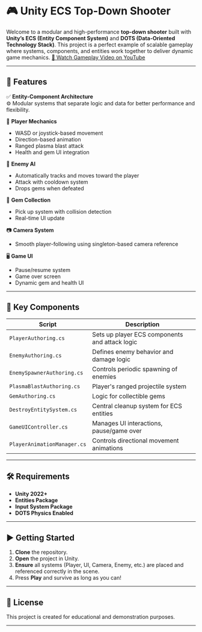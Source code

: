 # 🎮 Unity ECS Top-Down Shooter

Welcome to a modular and high-performance **top-down shooter** built with **Unity’s ECS (Entity Component System)** and **DOTS (Data-Oriented Technology Stack)**. This project is a perfect example of scalable gameplay where systems, components, and entities work together to deliver dynamic game mechanics.
[🎥 Watch Gameplay Video on YouTube](https://www.youtube.com/watch?v=UyF7lLAoHXM)


---

## 🚀 Features

✅ **Entity-Component Architecture**  
⚙️ Modular systems that separate logic and data for better performance and flexibility.

🎯 **Player Mechanics**
- WASD or joystick-based movement
- Direction-based animation
- Ranged plasma blast attack
- Health and gem UI integration

👾 **Enemy AI**
- Automatically tracks and moves toward the player
- Attack with cooldown system
- Drops gems when defeated

💎 **Gem Collection**
- Pick up system with collision detection
- Real-time UI update

📷 **Camera System**
- Smooth player-following using singleton-based camera reference

🖥️ **Game UI**
- Pause/resume system
- Game over screen
- Dynamic gem and health UI

---

## 📂 Key Components

| Script | Description |
|--------|-------------|
| `PlayerAuthoring.cs` | Sets up player ECS components and attack logic |
| `EnemyAuthoring.cs` | Defines enemy behavior and damage logic |
| `EnemySpawnerAuthoring.cs` | Controls periodic spawning of enemies |
| `PlasmaBlastAuthoring.cs` | Player's ranged projectile system |
| `GemAuthoring.cs` | Logic for collectible gems |
| `DestroyEntitySystem.cs` | Central cleanup system for ECS entities |
| `GameUIController.cs` | Manages UI interactions, pause/game over |
| `PlayerAnimationManager.cs` | Controls directional movement animations |

---

## 🛠️ Requirements

- **Unity 2022+**
- **Entities Package**
- **Input System Package**
- **DOTS Physics Enabled**

---

## ▶️ Getting Started

1. **Clone** the repository.
2. **Open** the project in Unity.
3. **Ensure** all systems (Player, UI, Camera, Enemy, etc.) are placed and referenced correctly in the scene.
4. Press **Play** and survive as long as you can!

---

## 📜 License

This project is created for educational and demonstration purposes.

---
